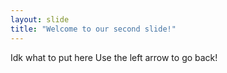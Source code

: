 ```yaml
---
layout: slide
title: "Welcome to our second slide!"
---
```

Idk what to put here
Use the left arrow to go back!
